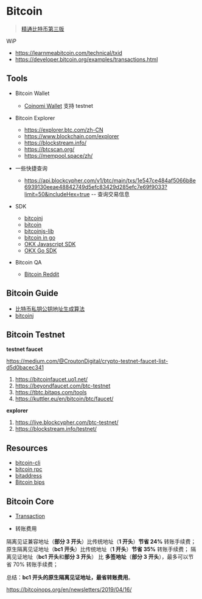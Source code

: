 # Bitcoin

> [精通比特币第三版](https://berryjam.gitbook.io/mastering-bitcoin-3rd)

WiP

- https://learnmeabitcoin.com/technical/txid
- https://developer.bitcoin.org/examples/transactions.html

## Tools

- Bitcoin Wallet

  - [Coinomi Wallet](https://www.coinomi.com/en/downloads/) 支持 testnet

- Bitcoin Explorer

  - https://explorer.btc.com/zh-CN
  - https://www.blockchain.com/explorer
  - https://blockstream.info/
  - https://btcscan.org/
  - https://mempool.space/zh/

- 一些快捷查询

  - https://api.blockcypher.com/v1/btc/main/txs/1e547ce484af5066b8e6939130eeae48842749d5efc83429d285efc7e69f9033?limit=50&includeHex=true -- 查询交易信息

- SDK

  - [bitcoinj](https://bitcoinj.org/)
  - [bitcoin](https://github.com/bitcoin/bitcoin)
  - [bitcoinjs-lib](https://github.com/bitcoinjs/bitcoinjs-lib)
  - [bitcoin in go](https://github.com/btcsuite)
  - [OKX Javascript SDK](https://www.okx.com/cn/web3/build/docs/build-dapp/private-key-wallet-javascript-sdk)
  - [OKX Go SDK](https://www.okx.com/cn/web3/build/docs/build-dapp/private-key-wallet-go-sdk)

- Bitcoin QA

  - [Bitcoin Reddit](https://www.reddit.com/r/Bitcoin/)

## Bitcoin Guide

- [比特币私钥公钥地址生成算法](https://github.com/youngqqcn/QBlockChainNotes/blob/master/%E6%AF%94%E7%89%B9%E5%B8%81/4-%E6%AF%94%E7%89%B9%E5%B8%81%E7%A7%81%E9%92%A5%E5%85%AC%E9%92%A5%E5%9C%B0%E5%9D%80%E7%94%9F%E6%88%90.md)
- [bitcoinj](https://github.com/bitcoinj/bitcoinj)

## Bitcoin Testnet

**testnet faucet**

https://medium.com/@CroutonDigital/crypto-testnet-faucet-list-d5d0bacec341

1. https://bitcoinfaucet.uo1.net/
2. https://beyondfaucet.com/btc-testnet
3. https://tbtc.bitaps.com/tools
4. https://kuttler.eu/en/bitcoin/btc/faucet/

**explorer**

1. https://live.blockcypher.com/btc-testnet/
2. https://blockstream.info/testnet/

## Resources

- [bitcoin-cli](https://chainquery.com/bitcoin-cli)
- [bitcoin rpc](https://developer.bitcoin.org/reference/rpc/)
- [bitaddress](https://www.bitaddress.org/bitaddress.org-v3.3.0-SHA256-dec17c07685e1870960903d8f58090475b25af946fe95a734f88408cef4aa194.html?testnet=true)
- [Bitcoin bips](https://github.com/bitcoin/bips)

## Bitcoin Core

- [Transaction](transaction.md)

- 转账费用

隔离见证兼容地址（**部分 3 开头**）比传统地址（**1 开头**）**节省 24%** 转账手续费；
原生隔离见证地址（**bc1 开头**）比传统地址（**1 开头**）**节省 35%** 转账手续费；
隔离见证地址（**bc1 开头**和**部分 3 开头**） 比 **多签地址**（**部分 3 开头**），最多可以节省 70% 转账手续费；

总结：**bc1 开头的原生隔离见证地址，最省转账费用**。

https://bitcoinops.org/en/newsletters/2019/04/16/
